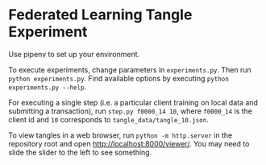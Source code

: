 # Federated Learning Tangle Experiment

Use pipenv to set up your environment.

To execute experiments, change parameters in `experiments.py`. Then run `python experiments.py`.
Find available options by executing `python experiments.py --help`.

For executing a single step (i.e. a particular client training on local data and submitting a transaction), run `step.py f0000_14 10`, where `f0000_14` is the client id and `10` corresponds to `tangle_data/tangle_10.json`.

To view tangles in a web browser, run `python -m http.server` in the repository root and open [http://localhost:8000/viewer/](http://localhost:8000/viewer/). You may need to slide the slider to the left to see something.
